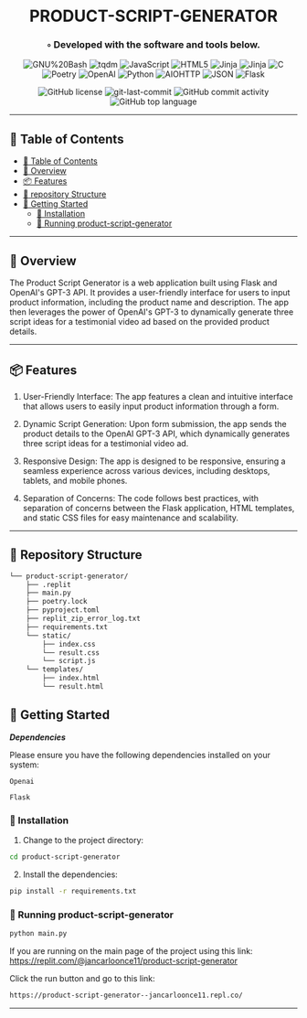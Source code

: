 <div align="center">
<h1 align="center">
<br>PRODUCT-SCRIPT-GENERATOR</h1>
<h3>◦ Developed with the software and tools below.</h3>

<p align="center">
<img src="https://img.shields.io/badge/GNU%20Bash-4EAA25.svg?style=flat-square&logo=GNU-Bash&logoColor=white" alt="GNU%20Bash" />
<img src="https://img.shields.io/badge/tqdm-FFC107.svg?style=flat-square&logo=tqdm&logoColor=black" alt="tqdm" />
<img src="https://img.shields.io/badge/JavaScript-F7DF1E.svg?style=flat-square&logo=JavaScript&logoColor=black" alt="JavaScript" />
<img src="https://img.shields.io/badge/HTML5-E34F26.svg?style=flat-square&logo=HTML5&logoColor=white" alt="HTML5" />
<img src="https://img.shields.io/badge/Jinja-B41717.svg?style=flat-square&logo=Jinja&logoColor=white" alt="Jinja" />
<img src="https://img.shields.io/badge/Jinja-B41717.svg?style=flat-square&logo=Jinja&logoColor=white" alt="Jinja" />
<img src="https://img.shields.io/badge/C-A8B9CC.svg?style=flat-square&logo=C&logoColor=black" alt="C" />

<img src="https://img.shields.io/badge/Poetry-60A5FA.svg?style=flat-square&logo=Poetry&logoColor=white" alt="Poetry" />
<img src="https://img.shields.io/badge/OpenAI-412991.svg?style=flat-square&logo=OpenAI&logoColor=white" alt="OpenAI" />
<img src="https://img.shields.io/badge/Python-3776AB.svg?style=flat-square&logo=Python&logoColor=white" alt="Python" />
<img src="https://img.shields.io/badge/AIOHTTP-2C5BB4.svg?style=flat-square&logo=AIOHTTP&logoColor=white" alt="AIOHTTP" />
<img src="https://img.shields.io/badge/JSON-000000.svg?style=flat-square&logo=JSON&logoColor=white" alt="JSON" />
<img src="https://img.shields.io/badge/Flask-000000.svg?style=flat-square&logo=Flask&logoColor=white" alt="Flask" />
</p>
<img src="https://img.shields.io/github/license/jancarloonce/product-script-generator?style=flat-square&color=5D6D7E" alt="GitHub license" />
<img src="https://img.shields.io/github/last-commit/jancarloonce/product-script-generator?style=flat-square&color=5D6D7E" alt="git-last-commit" />
<img src="https://img.shields.io/github/commit-activity/m/jancarloonce/product-script-generator?style=flat-square&color=5D6D7E" alt="GitHub commit activity" />
<img src="https://img.shields.io/github/languages/top/jancarloonce/product-script-generator?style=flat-square&color=5D6D7E" alt="GitHub top language" />
</div>

---

## 📖 Table of Contents
- [📖 Table of Contents](#-table-of-contents)
- [📍 Overview](#-overview)
- [📦 Features](#-features)
- [📂 repository Structure](#-repository-structure)
- [🚀 Getting Started](#-getting-started)
    - [🔧 Installation](#-installation)
    - [🤖 Running product-script-generator](#-running-product-script-generator)


---


## 📍 Overview

The Product Script Generator is a web application built using Flask and OpenAI's GPT-3 API. It provides a user-friendly interface for users to input product information, including the product name and description. The app then leverages the power of OpenAI's GPT-3 to dynamically generate three script ideas for a testimonial video ad based on the provided product details.

---

## 📦 Features

1. User-Friendly Interface: The app features a clean and intuitive interface that allows users to easily input product information through a form.

2. Dynamic Script Generation: Upon form submission, the app sends the product details to the OpenAI GPT-3 API, which dynamically generates three script ideas for a testimonial video ad.

3. Responsive Design: The app is designed to be responsive, ensuring a seamless experience across various devices, including desktops, tablets, and mobile phones.

4. Separation of Concerns: The code follows best practices, with separation of concerns between the Flask application, HTML templates, and static CSS files for easy maintenance and scalability.

---


## 📂 Repository Structure

```sh
└── product-script-generator/
    ├── .replit
    ├── main.py
    ├── poetry.lock
    ├── pyproject.toml
    ├── replit_zip_error_log.txt
    ├── requirements.txt
    └── static/
        ├── index.css
        └── result.css
        └── script.js
    └── templates/
        ├── index.html
        └── result.html

```


## 🚀 Getting Started

***Dependencies***

Please ensure you have the following dependencies installed on your system:

`Openai`

`Flask`

### 🔧 Installation

1. Change to the project directory:
```sh
cd product-script-generator
```

2. Install the dependencies:
```sh
pip install -r requirements.txt
```

### 🤖 Running product-script-generator

```sh
python main.py
```

If you are running on the main page of the project using this link: https://replit.com/@jancarloonce11/product-script-generator

Click the run button and go to this link:

```sh
https://product-script-generator--jancarloonce11.repl.co/
```

---

